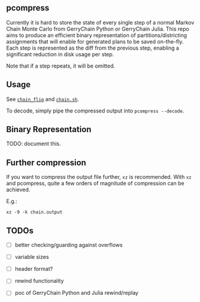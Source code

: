 ## pcompress
Currently it is hard to store the state of every single step of a normal Markov Chain Monte Carlo from GerryChain Python or GerryChain Julia.
This repo aims to produce an efficient binary representation of partitions/districting assignments that will enable for generated plans to be saved on-the-fly.
Each step is represented as the diff from the previous step, enabling a significant reduction in disk usage per step.

Note that if a step repeats, it will be omitted.

## Usage
See [`chain_flip`](https://github.com/InnovativeInventor/pcompress/blob/main/examples/chain_flip.py) and [`chain.sh`](https://github.com/InnovativeInventor/pcompress/blob/main/examples/chain.sh).

To decode, simply pipe the compressed output into `pcompress --decode`.

## Binary Representation
TODO: document this.

## Further compression
If you want to compress the output file further, `xz` is recommended.
With `xz` and pcompress, quite a few orders of magnitude of compression can be achieved.

E.g.:
```
xz -9 -k chain.output
```

## TODOs
- [ ] better checking/guarding against overflows
- [ ] variable sizes
- [ ] header format?
- [ ] rewind functionality
- [ ] poc of GerryChain Python and Julia rewind/replay


